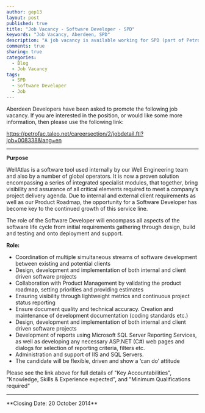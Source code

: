 ```yaml
---
author: gep13
layout: post
published: true
title: "Job Vacancy - Software Developer - SPD"
keywords: "Job Vacancy, Aberdeen, SPD"
description: "A job vacancy is available working for SPD (part of Petrofac) in Aberdeen as a Software Developer, if you are interested, please visit link"
comments: true
sharing: true
categories: 
  - Blog
  - Job Vacancy
tags: 
  - SPD
  - Software Developer
  - Job
---
```


Aberdeen Developers have been asked to promote the following job vacancy.  If you are interested in the position, or would like some more information, then please use the following link:

https://petrofac.taleo.net/careersection/2/jobdetail.ftl?job=008338&lang=en

<hr />

**Purpose**

WellAtlas is a software tool used internally by our Well Engineering team and also by a number of global operators. It is now a proven solution encompassing a series of integrated specialist modules, that together, bring visibility and assurance of all critical elements required to meet a company’s project delivery agenda. Due to internal and external client requirements as well as our Product Roadmap, the opportunity for a Software Developer has become key to the continued growth of this service line.
 
The role of the Software Developer will encompass all aspects of the software life cycle from initial requirements gathering through design, build and testing and onto deployment and support.

**Role:**
- Coordination of multiple simultaneous streams of software development between existing and potential clients
- Design, development and implementation of both internal and client driven software projects
- Collaboration with Product Management by validating the product roadmap, setting priorities and providing estimates
- Ensuring visibility through lightweight metrics and continuous project status reporting
- Ensure document quality and technical accuracy. Creation and maintenance of development documentation (coding standards etc.)
- Design, development and implementation of both internal and client driven software projects
- Development of reports using Microsoft SQL Server Reporting Services, as well as developing any necessary ASP.NET (C#) web pages and dialogs for selection of reporting criteria, filters etc.
- Administration and support of IIS and SQL Servers.
- The candidate will be flexible, driven and show a ‘can do’ attitude

Please see the link above for full details of "Key Accountabilities", "Knowledge, Skills & Experience expected", and "Minimum Qualifications required"
<hr />
**Closing Date: 20 October 2014**
